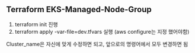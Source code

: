 ## Terraform EKS-Managed-Node-Group



1. terraform init 진행
2. terraform apply -var-file=dev.tfvars 실행 (aws configure는 지정 했어야함)


Cluster_name은 자신에 맞게 수정하면 되고, 앞으로의 명령어에서 모두 변경하면 됨
